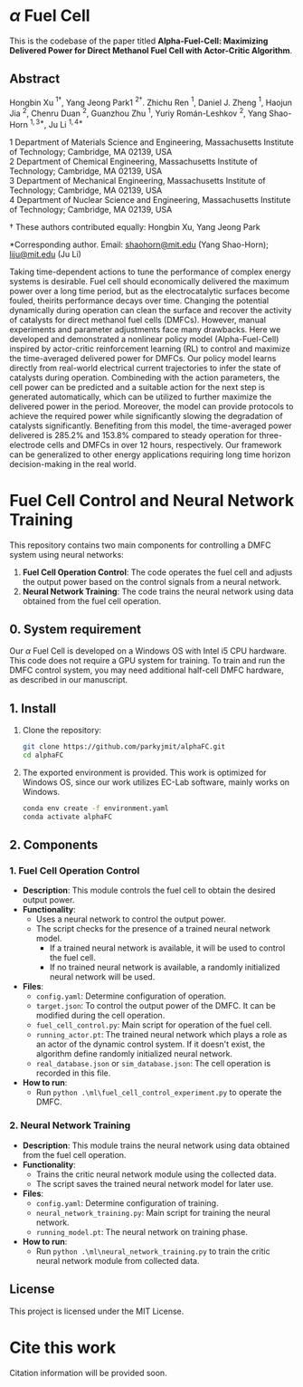# $\alpha$ Fuel Cell
This is the codebase of the paper titled **Alpha-Fuel-Cell: Maximizing Delivered Power for Direct Methanol Fuel Cell with Actor-Critic Algorithm**.

## Abstract
Hongbin Xu $^{1\dagger}$, Yang Jeong Park1 $^{2\dagger}$. Zhichu Ren $^{1}$, Daniel J. Zheng $^{1}$, Haojun Jia $^{2}$, Chenru Duan $^{2}$, Guanzhou Zhu $^{1}$, Yuriy Román-Leshkov $^{2}$, Yang Shao-Horn $^{1,3*}$, Ju Li $^{1,4*}$   

1 Department of Materials Science and Engineering, Massachusetts Institute of Technology; Cambridge, MA 02139, USA   
2 Department of Chemical Engineering, Massachusetts Institute of Technology; Cambridge, MA 02139, USA   
3 Department of Mechanical Engineering, Massachusetts Institute of Technology; Cambridge, MA 02139, USA   
4 Department of Nuclear Science and Engineering, Massachusetts Institute of Technology; Cambridge, MA 02139, USA   

† These authors contributed equally: Hongbin Xu, Yang Jeong Park

*Corresponding author. Email: shaohorn@mit.edu (Yang Shao-Horn); liju@mit.edu (Ju Li)

Taking time-dependent actions to tune the performance of complex energy systems is desirable. Fuel cell should economically delivered the maximum power over a long time period, but as the electrocatalytic surfaces become fouled, theirits performance decays over time. Changing the potential dynamically during operation can clean the surface and recover the activity of catalysts for direct methanol fuel cells (DMFCs). However, manual experiments and parameter adjustments face many drawbacks. Here we developed and demonstrated a nonlinear policy model (Alpha-Fuel-Cell) inspired by actor-critic reinforcement learning (RL) to control and maximize the time-averaged delivered power for DMFCs. Our policy model learns directly from real-world electrical current trajectories to infer the state of catalysts during operation. Combineding with the action parameters, the cell power can be predicted and a suitable action for the next step is generated automatically, which can be utilized to further maximize the delivered power in the period. Moreover, the model can provide protocols to achieve the required power while significantly slowing the degradation of catalysts significantly. Benefiting from this model, the time-averaged power delivered is 285.2% and 153.8% compared to steady operation for three-electrode cells and DMFCs in over 12 hours, respectively. Our framework can be generalized to other energy applications requiring long time horizon decision-making in the real world. 

# Fuel Cell Control and Neural Network Training

This repository contains two main components for controlling a DMFC system using neural networks:

1. **Fuel Cell Operation Control**: The code operates the fuel cell and adjusts the output power based on the control signals from a neural network.
2. **Neural Network Training**: The code trains the neural network using data obtained from the fuel cell operation.
## 0. System requirement
Our $\alpha$ Fuel Cell is developed on a Windows OS with Intel i5 CPU hardware. This code does not require a GPU system for training. To train and run the DMFC control system, you may need additional half-cell DMFC hardware, as described in our manuscript.

## 1. Install
1. Clone the repository:
    ```bash
    git clone https://github.com/parkyjmit/alphaFC.git
    cd alphaFC
    ```
2. The exported environment is provided. This work is optimized for Windows OS, since our work utilizes EC-Lab software, mainly works on Windows.
    ```bash
    conda env create -f environment.yaml
    conda activate alphaFC
    ```
## 2. Components

### 1. Fuel Cell Operation Control
- **Description**: This module controls the fuel cell to obtain the desired output power.
- **Functionality**: 
  - Uses a neural network to control the output power.
  - The script checks for the presence of a trained neural network model.
    - If a trained neural network is available, it will be used to control the fuel cell.
    - If no trained neural network is available, a randomly initialized neural network will be used.
- **Files**: 
  - `config.yaml`: Determine configuration of operation. 
  - `target.json`: To control the output power of the DMFC. It can be modified during the cell operation.
  - `fuel_cell_control.py`: Main script for operation of the fuel cell.
  - `running_actor.pt`: The trained neural network which plays a role as an actor of the dynamic control system. If it doesn't exist, the algorithm define randomly initialized neural network.
  - `real_database.json` or `sim_database.json`: The cell operation is recorded in this file.
- **How to run**:
  - Run `python .\ml\fuel_cell_control_experiment.py` to operate the DMFC.

### 2. Neural Network Training
- **Description**: This module trains the neural network using data obtained from the fuel cell operation.
- **Functionality**:
  - Trains the critic neural network module using the collected data.
  - The script saves the trained neural network model for later use.
- **Files**:
  - `config.yaml`: Determine configuration of training.
  - `neural_network_training.py`: Main script for training the neural network. 
  - `running_model.pt`: The neural network on training phase. 
- **How to run**:
  - Run `python .\ml\neural_network_training.py` to train the critic neural network module from collected data.

## License

This project is licensed under the MIT License. 

# Cite this work
Citation information will be provided soon.
